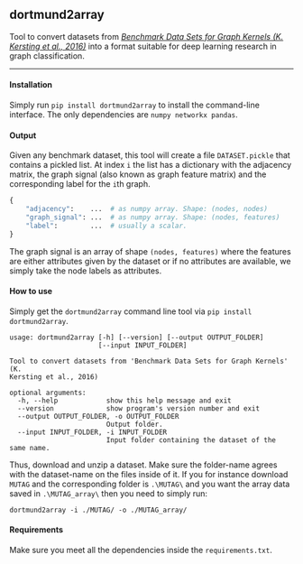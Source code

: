 ## dortmund2array

Tool to convert datasets from [_Benchmark Data Sets for Graph Kernels (K. Kersting et al., 2016)_](http://graphkernels.cs.tu-dortmund.de) into a format suitable for deep learning research in graph classification.

<hr>

#### Installation

Simply run `pip install dortmund2array` to install the command-line interface. The only dependencies are `numpy networkx pandas`.

#### Output

Given any benchmark dataset, this tool will create a file `DATASET.pickle` that contains a pickled list. At index `i` the list has a dictionary with the adjacency matrix, the graph signal (also known as graph feature matrix) and the corresponding label for the `i`th graph.

```python
{
    "adjacency":    ...  # as numpy array. Shape: (nodes, nodes)
    "graph_signal": ...  # as numpy array. Shape: (nodes, features)
    "label":        ...  # usually a scalar.
}
```

The graph signal is an array of shape `(nodes, features)` where the features are either attributes given by the dataset or if no attributes are available, we simply take the node labels as attributes.

#### How to use

Simply get the `dortmund2array` command line tool via `pip install dortmund2array`.

```
usage: dortmund2array [-h] [--version] [--output OUTPUT_FOLDER]
                      [--input INPUT_FOLDER]

Tool to convert datasets from 'Benchmark Data Sets for Graph Kernels' (K.
Kersting et al., 2016)

optional arguments:
  -h, --help            show this help message and exit
  --version             show program's version number and exit
  --output OUTPUT_FOLDER, -o OUTPUT_FOLDER
                        Output folder.
  --input INPUT_FOLDER, -i INPUT_FOLDER
                        Input folder containing the dataset of the same name.
```

Thus, download and unzip a dataset. Make sure the folder-name agrees with the dataset-name on the files inside of it. If you for instance download `MUTAG` and the corresponding folder is `.\MUTAG\` and you want the array data saved in `.\MUTAG_array\` then you need to simply run:

```
dortmund2array -i ./MUTAG/ -o ./MUTAG_array/
```

#### Requirements
Make sure you meet all the dependencies inside the `requirements.txt`.
